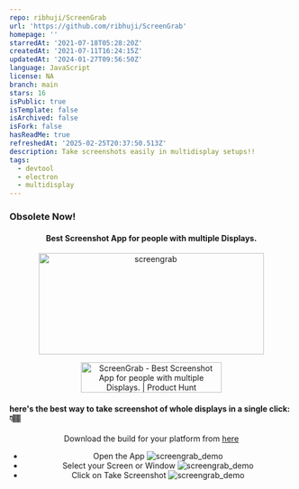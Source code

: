 ```yaml
---
repo: ribhuji/ScreenGrab
url: 'https://github.com/ribhuji/ScreenGrab'
homepage: ''
starredAt: '2021-07-18T05:28:20Z'
createdAt: '2021-07-11T16:24:15Z'
updatedAt: '2024-01-27T09:56:50Z'
language: JavaScript
license: NA
branch: main
stars: 16
isPublic: true
isTemplate: false
isArchived: false
isFork: false
hasReadMe: true
refreshedAt: '2025-02-25T20:37:50.513Z'
description: Take screenshots easily in multidisplay setups!!
tags:
  - devtool
  - electron
  - multidisplay
---
```


### Obsolete Now!

<div align="center">

  #### Best Screenshot App for people with multiple Displays.
<img alt="screengrab" style="object-fit: cover; width:400px; height:180px;" src="assets/ScreenGrabLogo.png"> </img>

</div>
<div align="center">
<a href="https://www.producthunt.com/posts/screengrab-2?utm_source=badge-featured&utm_medium=badge&utm_souce=badge-screengrab-2" target="_blank"><img src="https://api.producthunt.com/widgets/embed-image/v1/featured.svg?post_id=304003&theme=light" alt="ScreenGrab - Best Screenshot App for people with multiple Displays. | Product Hunt" style="width: 250px; height: 54px;" width="250" height="54" /></a>
</div>

#### here's the best way to take screenshot of whole displays in a single click: 👇🏽

<div align="center">

Download the build for your platform from <a href="https://drive.google.com/drive/folders/1i4_WWFB3QC3a0W9AAKfMBDUk0gRfmuYi" target="_blank">here</a>
- Open the App
<img alt="screengrab_demo" src="assets/homeImage.png"> </img>
- Select your Screen or Window
<img alt="screengrab_demo" src="assets/selectImage.png"> </img>
- Click on Take Screenshot
<img alt="screengrab_demo" src="assets/takeScreenshot.png"> </img>

</div>
